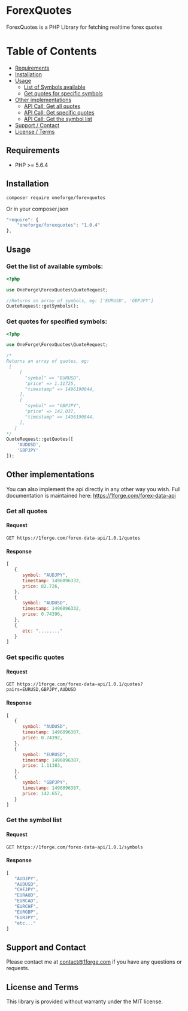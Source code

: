 # ForexQuotes

ForexQuotes is a PHP Library for fetching realtime forex quotes

# Table of Contents

- [Requirements](#requirements)
- [Installation](#installation)
- [Usage](#usage)
    - [List of Symbols available](#get-the-list-of-available-symbols)
    - [Get quotes for specific symbols](#get-quotes-for-specified-symbols)
- [Other implementations](#other-implementations)
    - [API Call: Get all quotes](#get-all-quotes)
    - [API Call: Get specific quotes](#get-specific-quotes)
    - [API Call: Get the symbol list](#get-the-symbol-list)
- [Support / Contact](#support-and-contact)
- [License / Terms](#license-and-terms)

## Requirements
* PHP >= 5.6.4


## Installation
```
composer require oneforge/forexquotes
```
Or in your composer.json
```javascript
"require": {
    "oneforge/forexquotes": "1.0.4"
},
```
## Usage

### Get the list of available symbols:

```php
<?php

use OneForge\ForexQuotes\QuoteRequest;

//Returns an array of symbols, eg: ['EURUSD', 'GBPJPY']
QuoteRequest::getSymbols(); 
```
### Get quotes for specified symbols:
```php
<?php

use OneForge\ForexQuotes\QuoteRequest;

/* 
Returns an array of quotes, eg: 
 [
     [
       "symbol" => "EURUSD",
       "price" => 1.11725,
       "timestamp" => 1496190844,
     ],
     [
       "symbol" => "GBPJPY",
       "price" => 142.037,
       "timestamp" => 1496190844,
     ],
   ]
*/   
QuoteRequest::getQuotes([
    'AUDUSD',
    'GBPJPY'
]);
```

## Other implementations
You can also implement the api directly in any other way you wish. Full documentation is maintained here: <a href="https://1forge.com/forex-data-api">https://1forge.com/forex-data-api</a>


### Get all quotes
#### Request
```
GET https://1forge.com/forex-data-api/1.0.1/quotes
```

#### Response
```javascript
[
   {
      symbol: "AUDJPY",
      timestamp: 1496096332,
      price: 82.726,
   },
   {
      symbol: "AUDUSD",
      timestamp: 1496096332,
      price: 0.74396,
   },
   {
      etc: "........"
   }
]
```

### Get specific quotes
#### Request
```
GET https://1forge.com/forex-data-api/1.0.1/quotes?pairs=EURUSD,GBPJPY,AUDUSD
```

#### Response
```javascript
[
   {
      symbol: "AUDUSD",
      timestamp: 1496096387,
      price: 0.74392,
   },
   {
      symbol: "EURUSD",
      timestamp: 1496096387,
      price: 1.11383,
   },
   {
      symbol: "GBPJPY",
      timestamp: 1496096387,
      price: 142.657,
   }
]
```


### Get the symbol list
#### Request
```
GET https://1forge.com/forex-data-api/1.0.1/symbols
```

#### Response
```javascript
[
   "AUDJPY",
   "AUDUSD",
   "CHFJPY",
   "EURAUD",
   "EURCAD",
   "EURCHF",
   "EURGBP",
   "EURJPY",
   "etc..." 
]
```

## Support and Contact
Please contact me at contact@1forge.com if you have any questions or requests.

## License and Terms 
This library is provided without warranty under the MIT license.
